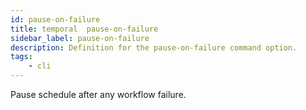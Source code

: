 ```yaml
---
id: pause-on-failure
title: temporal  pause-on-failure
sidebar_label: pause-on-failure
description: Definition for the pause-on-failure command option.
tags:
	- cli
---
```


Pause schedule after any workflow failure.
